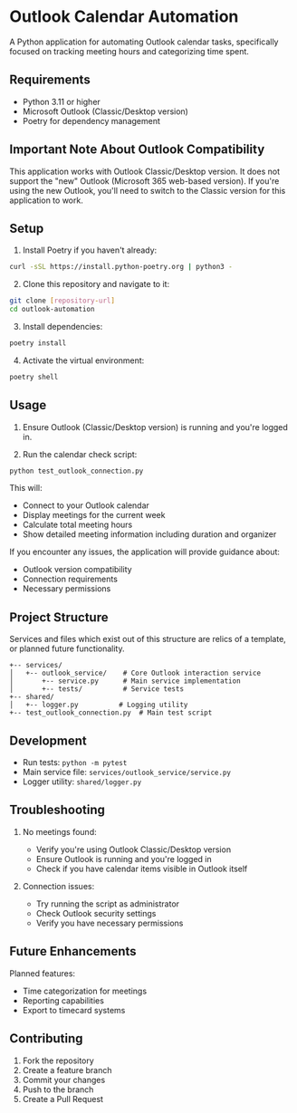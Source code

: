 # Outlook Calendar Automation

A Python application for automating Outlook calendar tasks, specifically focused on tracking meeting hours and categorizing time spent.

## Requirements

- Python 3.11 or higher
- Microsoft Outlook (Classic/Desktop version)
- Poetry for dependency management

## Important Note About Outlook Compatibility

This application works with Outlook Classic/Desktop version. It does not support the "new" Outlook (Microsoft 365 web-based version). If you're using the new Outlook, you'll need to switch to the Classic version for this application to work.

## Setup

1. Install Poetry if you haven't already:
```bash
curl -sSL https://install.python-poetry.org | python3 -
```

2. Clone this repository and navigate to it:
```bash
git clone [repository-url]
cd outlook-automation
```

3. Install dependencies:
```bash
poetry install
```

4. Activate the virtual environment:
```bash
poetry shell
```

## Usage

1. Ensure Outlook (Classic/Desktop version) is running and you're logged in.

2. Run the calendar check script:
```bash
python test_outlook_connection.py
```

This will:
- Connect to your Outlook calendar
- Display meetings for the current week
- Calculate total meeting hours
- Show detailed meeting information including duration and organizer

If you encounter any issues, the application will provide guidance about:
- Outlook version compatibility
- Connection requirements
- Necessary permissions

## Project Structure

Services and files which exist out of this structure are relics of a template, or planned future functionality.

```
+-- services/
│   +-- outlook_service/    # Core Outlook interaction service
│       +-- service.py      # Main service implementation
│       +-- tests/          # Service tests
+-- shared/
│   +-- logger.py          # Logging utility
+-- test_outlook_connection.py  # Main test script
```

## Development

- Run tests: `python -m pytest`
- Main service file: `services/outlook_service/service.py`
- Logger utility: `shared/logger.py`

## Troubleshooting

1. No meetings found:
   - Verify you're using Outlook Classic/Desktop version
   - Ensure Outlook is running and you're logged in
   - Check if you have calendar items visible in Outlook itself

2. Connection issues:
   - Try running the script as administrator
   - Check Outlook security settings
   - Verify you have necessary permissions

## Future Enhancements

Planned features:
- Time categorization for meetings
- Reporting capabilities
- Export to timecard systems

## Contributing

1. Fork the repository
2. Create a feature branch
3. Commit your changes
4. Push to the branch
5. Create a Pull Request